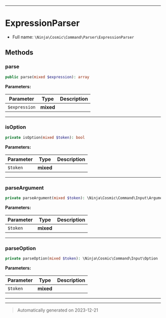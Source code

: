 ***

# ExpressionParser





* Full name: `\Ninja\Cosmic\Command\Parser\ExpressionParser`




## Methods


### parse



```php
public parse(mixed $expression): array
```








**Parameters:**

| Parameter | Type | Description |
|-----------|------|-------------|
| `$expression` | **mixed** |  |





***

### isOption



```php
private isOption(mixed $token): bool
```








**Parameters:**

| Parameter | Type | Description |
|-----------|------|-------------|
| `$token` | **mixed** |  |





***

### parseArgument



```php
private parseArgument(mixed $token): \Ninja\Cosmic\Command\Input\Argument
```








**Parameters:**

| Parameter | Type | Description |
|-----------|------|-------------|
| `$token` | **mixed** |  |





***

### parseOption



```php
private parseOption(mixed $token): \Ninja\Cosmic\Command\Input\Option
```








**Parameters:**

| Parameter | Type | Description |
|-----------|------|-------------|
| `$token` | **mixed** |  |





***


***
> Automatically generated on 2023-12-21
